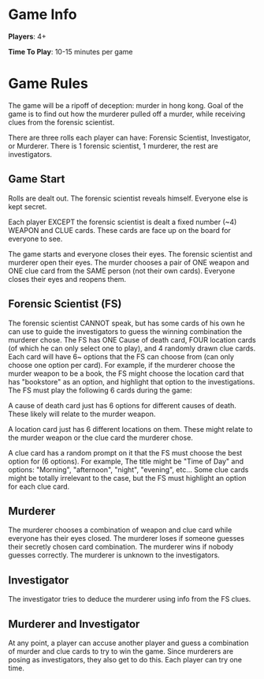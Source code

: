 # Game Info

**Players**: 4+

**Time To Play**: 10-15 minutes per game

# Game Rules

The game will be a ripoff of deception: murder in hong kong. Goal of the game is to find out how the murderer pulled off a murder, while receiving clues from the forensic scientist.

There are three rolls each player can have: Forensic Scientist, Investigator, or Murderer. There is 1 forensic scientist, 1 murderer, the rest are investigators.

## Game Start

Rolls are dealt out. The forensic scientist reveals himself. Everyone else is kept secret.

Each player EXCEPT the forensic scientist is dealt a fixed number (~4) WEAPON and CLUE cards. These cards are face up on the board for everyone to see.

The game starts and everyone closes their eyes. The forensic scientist and murderer open their eyes. The murder chooses a pair of ONE weapon and ONE clue card from the SAME person (not their own cards). Everyone closes their eyes and reopens them. 

## Forensic Scientist (FS)

The forensic scientist CANNOT speak, but has some cards of his own he can use to guide the investigators to guess the winning combination the murderer chose. The FS has ONE Cause of death card, FOUR location cards (of which he can only select one to play), and 4 randomly drawn clue cards. Each card will have 6~ options that the FS can choose from (can only choose one option per card). For example, if the murderer choose the murder weapon to be a book, the FS might choose the location card that has "bookstore" as an option, and highlight that option to the investigations. The FS must play the following 6 cards during the game:

A cause of death card just has 6 options for different causes of death. These likely will relate to the murder weapon.

A location card just has 6 different locations on them. These might relate to the murder weapon or the clue card the murderer chose.

A clue card has a random prompt on it that the FS must choose the best option for (6 options). For example, The title might be "Time of Day" and options: "Morning", "afternoon", "night", "evening", etc... Some clue cards might be totally irrelevant to the case, but the FS must highlight an option for each clue card.

## Murderer

The murderer chooses a combination of weapon and clue card while everyone has their eyes closed. The murderer loses if someone guesses their secretly chosen card combination. The murderer wins if nobody guesses correctly. The murderer is unknown to the investigators.

## Investigator

The investigator tries to deduce the murderer using info from the FS clues.

## Murderer and Investigator

At any point, a player can accuse another player and guess a combination of murder and clue cards to try to win the game. Since murderers are posing as investigators, they also get to do this. Each player can try one time.
